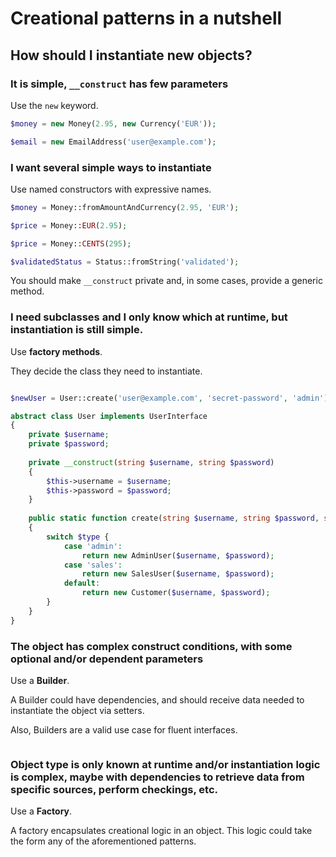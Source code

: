 # Creational patterns in a nutshell

## How should I instantiate new objects?

### It is simple, `__construct` has few parameters

Use the `new` keyword.

```php
$money = new Money(2.95, new Currency('EUR'));

$email = new EmailAddress('user@example.com');
```

### I want several simple ways to instantiate

Use named constructors with expressive names.

```php
$money = Money::fromAmountAndCurrency(2.95, 'EUR');

$price = Money::EUR(2.95);

$price = Money::CENTS(295);

$validatedStatus = Status::fromString('validated');
```

You should make `__construct` private and, in some cases, provide a generic method.

### I need subclasses and I only know which at runtime, but instantiation is still simple.

Use **factory methods**. 

They decide the class they need to instantiate.

```php

$newUser = User::create('user@example.com', 'secret-password', 'admin');

abstract class User implements UserInterface
{
    private $username;
    private $password;
    
    private __construct(string $username, string $password)
    {
        $this->username = $username;
        $this->password = $password;
    }
    
    public static function create(string $username, string $password, string $type): UserInterface
    {
        switch $type {
            case 'admin':
                return new AdminUser($username, $password);
            case 'sales':
                return new SalesUser($username, $password);
            default:
                return new Customer($username, $password);
        }
    }
}
```


### The object has complex construct conditions, with some optional and/or dependent parameters

Use a **Builder**. 

A Builder could have dependencies, and should receive data needed to instantiate the object via setters.

Also, Builders are a valid use case for fluent interfaces.

```php


```

### Object type is only known at runtime and/or instantiation logic is complex, maybe with dependencies to retrieve data from specific sources, perform checkings, etc.

Use a **Factory**. 

A factory encapsulates creational logic in an object. This logic could take the form any of the aforementioned patterns.

```php

```
